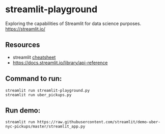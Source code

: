 # streamlit-playground

Exploring the capabilities of Streamlit for data science purposes. https://streamlit.io/

## Resources

- streamlit [cheatsheet](https://daniellewisdl-streamlit-cheat-sheet-app-ytm9sg.streamlit.app/)
- https://docs.streamlit.io/library/api-reference

## Command to run:

```shell
streamlit run streamlit-playground.py
streamlit run uber_pickups.py
```

## Run demo:

```shell
streamlit run https://raw.githubusercontent.com/streamlit/demo-uber-nyc-pickups/master/streamlit_app.py
```
